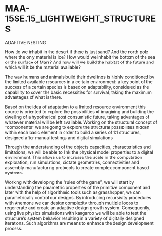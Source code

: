 # MAA-15SE.15_LIGHTWEIGHT_STRUCTURES

ADAPTIVE NESTING

How do we inhabit in the desert if there is just sand? And the north pole where the only material is ice? How would we inhabit the bottom of the sea or the surface of Mars? And how will we build the habitat of the future and which will it be the material available?

The way humans and animals build their dwellings is highly conditioned by the limited available resources in a certain environment: a key point of the success of a certain species is based on adaptability, considered as the capability to cover the basic necessities for survival, taking the maximum advantages of what is there.

Based on the idea of adaptation to a limited resource environment this course is oriented to explore the possibilities of imagining and building the dwelling of a hypothetical post consumistic future, taking advantages of whatever material will be left available. Working on the structural concept of "components" we are going to explore the structural possibilities hidden within each basic element in order to build a series of 1:1 structures, designed after manual testings and digital simulations.

Through the understanding of the objects capacities, characteristics and limitations, we will be able to link the physical model properties to a digital environment. This allows us to increase the scale in the computation exploration, run simulations, dictate geometries, connectivities and assembly manufacturing protocols to create complex component based systems.

Working with developing the “rules of the game”, we will start by understanding the parametric properties of the primitive component and later with the help of algorithmic tools such as grasshopper, we can parametrically control our designs. By introducing recursivity procedures with Anemone we can design complexity through multiple loops to regenerate and create an adaptive design growth system. Consequently, using live physics simulations with kangaroo we will be able to test the structure’s system behavior resulting in a variety of digitally designed iterations. Such algorithms are means to enhance the design development process. 
